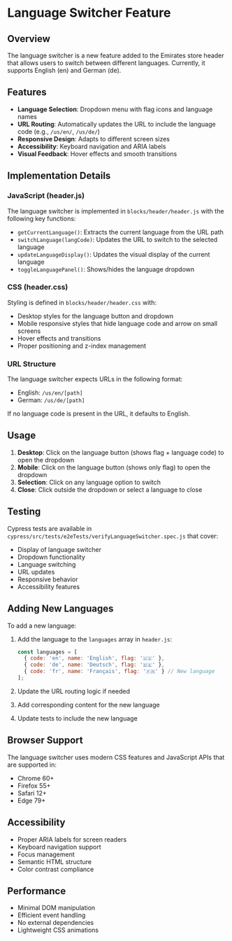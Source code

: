 # Language Switcher Feature

## Overview

The language switcher is a new feature added to the Emirates store header that allows users to switch between different languages. Currently, it supports English (en) and German (de).

## Features

- **Language Selection**: Dropdown menu with flag icons and language names
- **URL Routing**: Automatically updates the URL to include the language code (e.g., `/us/en/`, `/us/de/`)
- **Responsive Design**: Adapts to different screen sizes
- **Accessibility**: Keyboard navigation and ARIA labels
- **Visual Feedback**: Hover effects and smooth transitions

## Implementation Details

### JavaScript (header.js)

The language switcher is implemented in `blocks/header/header.js` with the following key functions:

- `getCurrentLanguage()`: Extracts the current language from the URL path
- `switchLanguage(langCode)`: Updates the URL to switch to the selected language
- `updateLanguageDisplay()`: Updates the visual display of the current language
- `toggleLanguagePanel()`: Shows/hides the language dropdown

### CSS (header.css)

Styling is defined in `blocks/header/header.css` with:

- Desktop styles for the language button and dropdown
- Mobile responsive styles that hide language code and arrow on small screens
- Hover effects and transitions
- Proper positioning and z-index management

### URL Structure

The language switcher expects URLs in the following format:
- English: `/us/en/[path]`
- German: `/us/de/[path]`

If no language code is present in the URL, it defaults to English.

## Usage

1. **Desktop**: Click on the language button (shows flag + language code) to open the dropdown
2. **Mobile**: Click on the language button (shows only flag) to open the dropdown
3. **Selection**: Click on any language option to switch
4. **Close**: Click outside the dropdown or select a language to close

## Testing

Cypress tests are available in `cypress/src/tests/e2eTests/verifyLanguageSwitcher.spec.js` that cover:

- Display of language switcher
- Dropdown functionality
- Language switching
- URL updates
- Responsive behavior
- Accessibility features

## Adding New Languages

To add a new language:

1. Add the language to the `languages` array in `header.js`:
   ```javascript
   const languages = [
     { code: 'en', name: 'English', flag: '🇺🇸' },
     { code: 'de', name: 'Deutsch', flag: '🇩🇪' },
     { code: 'fr', name: 'Français', flag: '🇫🇷' } // New language
   ];
   ```

2. Update the URL routing logic if needed
3. Add corresponding content for the new language
4. Update tests to include the new language

## Browser Support

The language switcher uses modern CSS features and JavaScript APIs that are supported in:
- Chrome 60+
- Firefox 55+
- Safari 12+
- Edge 79+

## Accessibility

- Proper ARIA labels for screen readers
- Keyboard navigation support
- Focus management
- Semantic HTML structure
- Color contrast compliance

## Performance

- Minimal DOM manipulation
- Efficient event handling
- No external dependencies
- Lightweight CSS animations 